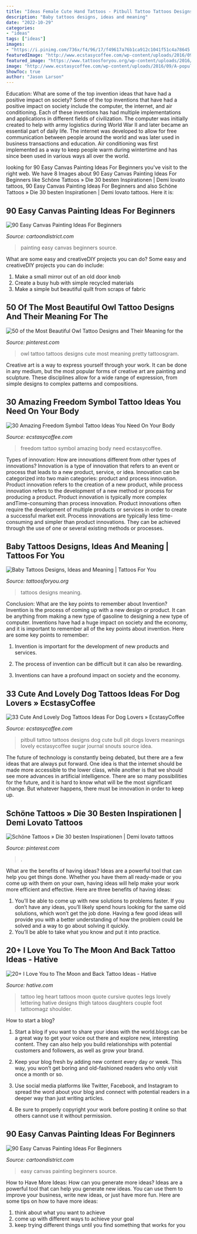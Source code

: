 ```yaml
---
title: "Ideas Female Cute Hand Tattoos - Pitbull Tattoo Tattoos Designs Dog Cute Bull Pit Dogs Lovers Meanings Lovely Ecstasycoffee Sugar Journal Snouts Source Idea"
description: "Baby tattoos designs, ideas and meaning"
date: "2022-10-29"
categories:
- "ideas"
tags: ["ideas"]
images:
- "https://i.pinimg.com/736x/f4/96/17/f49617a76b1ca912c1041f51c4a78645.jpg"
featuredImage: "http://www.ecstasycoffee.com/wp-content/uploads/2016/09/A-popular-girly-tattoo-idea-that-symbolizes-freedom..jpg"
featured_image: "https://www.tattoosforyou.org/wp-content/uploads/2016/05/Tattoos-Baby.jpg"
image: "http://www.ecstasycoffee.com/wp-content/uploads/2016/09/A-popular-girly-tattoo-idea-that-symbolizes-freedom..jpg"
ShowToc: true
author: "Jason Larson"
---
```



Education: What are some of the top invention ideas that have had a positive impact on society?
Some of the top inventions that have had a positive impact on society include the computer, the internet, and air conditioning. Each of these inventions has had multiple implementations and applications in different fields of civilization. The computer was initially created to help with army logistics during World War II and later became an essential part of daily life. The internet was developed to allow for free communication between people around the world and was later used in business transactions and education. Air conditioning was first implemented as a way to keep people warm during wintertime and has since been used in various ways all over the world.

	

		
looking for 90 Easy Canvas Painting Ideas For Beginners you've visit to the right web. We have 8 Images about 90 Easy Canvas Painting Ideas For Beginners like Schöne Tattoos » Die 30 besten Inspirationen | Demi lovato tattoos, 90 Easy Canvas Painting Ideas For Beginners and also Schöne Tattoos » Die 30 besten Inspirationen | Demi lovato tattoos. Here it is:
		
    
## 90 Easy Canvas Painting Ideas For Beginners

<img loading=lazy src="http://www.cartoondistrict.com/wp-content/uploads/2017/06/Easy-Canvas-Painting-Ideas-For-Beginners0201.jpg" onerror="this.onerror=null;this.src='https://tse2.mm.bing.net/th?id=OIP.hI1Tv4Y6Y5t2unCN60fbQgHaLc&amp;pid=15.1';" alt="90 Easy Canvas Painting Ideas For Beginners">

_Source: cartoondistrict.com_

>painting easy canvas beginners source. 

	

What are some easy and creativeDIY projects you can do?
Some easy and creativeDIY projects you can do include:
1. Make a small mirror out of an old door knob
2. Create a busy hub with simple recycled materials
3. Make a simple but beautiful quilt from scraps of fabric

    
## 50 Of The Most Beautiful Owl Tattoo Designs And Their Meaning For The

<img loading=lazy src="https://i.pinimg.com/736x/5c/3c/2f/5c3c2f3d167ab70b7356cef96bc27756.jpg" onerror="this.onerror=null;this.src='https://tse3.mm.bing.net/th?id=OIP._84AiCDx3Ddkg7FTCLSbxwAAAA&amp;pid=15.1';" alt="50 of the Most Beautiful Owl Tattoo Designs and Their Meaning for the">

_Source: pinterest.com_

>owl tattoo tattoos designs cute most meaning pretty tattoosgram. 

	

Creative art is a way to express yourself through your work. It can be done in any medium, but the most popular forms of creative art are painting and sculpture. These disciplines allow for a wide range of expression, from simple designs to complex patterns and compositions.

    
## 30 Amazing Freedom Symbol Tattoo Ideas You Need On Your Body

<img loading=lazy src="http://www.ecstasycoffee.com/wp-content/uploads/2016/09/A-popular-girly-tattoo-idea-that-symbolizes-freedom..jpg" onerror="this.onerror=null;this.src='https://tse3.mm.bing.net/th?id=OIP.N3SAQ35c4ak_cuf66FU5ZQAAAA&amp;pid=15.1';" alt="30 Amazing Freedom Symbol Tattoo Ideas You Need On Your Body">

_Source: ecstasycoffee.com_

>freedom tattoo symbol amazing body need ecstasycoffee. 

	

Types of innovation: How are innovations different from other types of innovations?
Innovation is a type of innovation that refers to an event or process that leads to a new product, service, or idea. Innovation can be categorized into two main categories: product and process innovation. Product innovation refers to the creation of a new product, while process innovation refers to the development of a new method or process for producing a product. 
Product innovation is typically more complex andTime-consuming than process innovation. Product innovations often require the development of multiple products or services in order to create a successful market exit. Process innovations are typically less time-consuming and simpler than product innovations. They can be achieved through the use of one or several existing methods or processes.

    
## Baby Tattoos Designs, Ideas And Meaning | Tattoos For You

<img loading=lazy src="https://www.tattoosforyou.org/wp-content/uploads/2016/05/Tattoos-Baby.jpg" onerror="this.onerror=null;this.src='https://tse1.mm.bing.net/th?id=OIP.DLGv9uT0Cx0rTDUKaeKalgHaIL&amp;pid=15.1';" alt="Baby Tattoos Designs, Ideas and Meaning | Tattoos For You">

_Source: tattoosforyou.org_

>tattoos designs meaning. 

	

Conclusion: What are the key points to remember about Invention?
Invention is the process of coming up with a new design or product. It can be anything from making a new type of gasoline to designing a new type of computer. Inventions have had a huge impact on society and the economy, and it is important to remember all of the key points about invention. Here are some key points to remember:
1) Invention is important for the development of new products and services.

2) The process of invention can be difficult but it can also be rewarding.

3) Inventions can have a profound impact on society and the economy.

    
## 33 Cute And Lovely Dog Tattoos Ideas For Dog Lovers » EcstasyCoffee

<img loading=lazy src="https://i0.wp.com/www.ecstasycoffee.com/wp-content/uploads/2016/09/Cute-Pitbull-Tattoo-Idea.jpg?resize=564%2C564" onerror="this.onerror=null;this.src='https://tse3.mm.bing.net/th?id=OIP.HA5KBlvClSQobvHZUfYCawHaHa&amp;pid=15.1';" alt="33 Cute And Lovely Dog Tattoos Ideas For Dog Lovers » EcstasyCoffee">

_Source: ecstasycoffee.com_

>pitbull tattoo tattoos designs dog cute bull pit dogs lovers meanings lovely ecstasycoffee sugar journal snouts source idea. 

	

The future of technology is constantly being debated, but there are a few ideas that are always put forward. One idea is that the internet should be made more accessible to the lower class, while another is that we should see more advances in artificial intelligence. There are so many possibilities for the future, and it is hard to know what will be the most significant change. But whatever happens, there must be innovation in order to keep up.

    
## Schöne Tattoos » Die 30 Besten Inspirationen | Demi Lovato Tattoos

<img loading=lazy src="https://i.pinimg.com/736x/f4/96/17/f49617a76b1ca912c1041f51c4a78645.jpg" onerror="this.onerror=null;this.src='https://tse2.mm.bing.net/th?id=OIP.Rj_Jewo7wixydkiIHAGy-wHaJ4&amp;pid=15.1';" alt="Schöne Tattoos » Die 30 besten Inspirationen | Demi lovato tattoos">

_Source: pinterest.com_

>. 

	

What are the benefits of having ideas?
Ideas are a powerful tool that can help you get things done. Whether you have them all ready-made or you come up with them on your own, having ideas will help make your work more efficient and effective. Here are three benefits of having ideas: 
1. You’ll be able to come up with new solutions to problems faster. If you don’t have any ideas, you’ll likely spend hours looking for the same old solutions, which won’t get the job done. Having a few good ideas will provide you with a better understanding of how the problem could be solved and a way to go about solving it quickly. 
2. You’ll be able to take what you know and put it into practice.

    
## 20+ I Love You To The Moon And Back Tattoo Ideas - Hative

<img loading=lazy src="https://hative.com/wp-content/uploads/2014/03/moon-back-tattoos/13-heart-and-cursive-lettering-on-leg.jpg" onerror="this.onerror=null;this.src='https://tse3.mm.bing.net/th?id=OIP.Lb70tZsNRXjX49pJ6jRa7wHaJ4&amp;pid=15.1';" alt="20+ I Love You to The Moon and Back Tattoo Ideas - Hative">

_Source: hative.com_

>tattoo leg heart tattoos moon quote cursive quotes legs lovely lettering hative designs thigh tatoos daughters couple foot tattoomagz shoulder. 

	

How to start a blog?
1. Start a blog if you want to share your ideas with the world.blogs can be a great way to get your voice out there and explore new, interesting content. They can also help you build relationships with potential customers and followers, as well as grow your brand.
2. Keep your blog fresh by adding new content every day or week. This way, you won’t get boring and old-fashioned readers who only visit once a month or so.

3. Use social media platforms like Twitter, Facebook, and Instagram to spread the word about your blog and connect with potential readers in a deeper way than just writing articles.

4. Be sure to properly copyright your work before posting it online so that others cannot use it without permission.

    
## 90 Easy Canvas Painting Ideas For Beginners

<img loading=lazy src="http://www.cartoondistrict.com/wp-content/uploads/2017/06/Easy-Canvas-Painting-Ideas-For-Beginners21-1.jpg" onerror="this.onerror=null;this.src='https://tse1.mm.bing.net/th?id=OIP.4OkhfQN4teidQ5dAVEC1JwHaJ4&amp;pid=15.1';" alt="90 Easy Canvas Painting Ideas For Beginners">

_Source: cartoondistrict.com_

>easy canvas painting beginners source. 

	

How to Have More Ideas: How can you generate more ideas?
Ideas are a powerful tool that can help you generate new ideas. You can use them to improve your business, write new ideas, or just have more fun. Here are some tips on how to have more ideas: 
1. think about what you want to achieve 
2. come up with different ways to achieve your goal 
3. keep trying different things until you find something that works for you 

